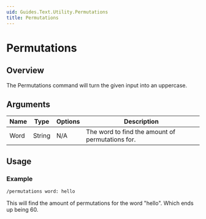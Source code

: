 ```yaml
---
uid: Guides.Text.Utility.Permutations
title: Permutations
---
```


# Permutations
## Overview
The Permutations command will turn the given input into an uppercase.

## Arguments
| Name        | Type        | Options           | Description                                                 |
| ----------- | ----------- | ----------------- | ----------------------------------------------------------- |
| Word        | String      | N/A               | The word to find the amount of permutations for.            |

## Usage

### Example
```bash
/permutations word: hello
```
This will find the amount of permutations for the word "hello". Which ends up being 60.